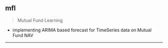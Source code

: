 ## mfl

> Mutual Fund Learning

* implementing ARIMA based forecast for TimeSeries data on Mutual Fund NAV

---
